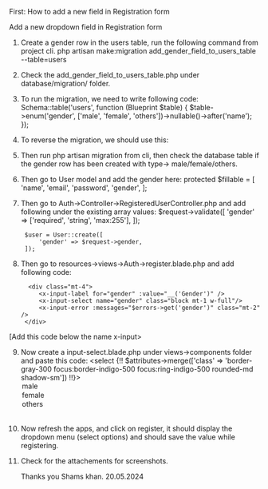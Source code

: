 First: How to add a new field in Registration form

Add a new dropdown field in Registration form 

1. Create a gender row in the users table, run the following command from project cli.
php artisan make:migration add_gender_field_to_users_table --table=users
2. Check the add_gender_field_to_users_table.php under database/migration/ folder.
3. To run the migration, we need to write following code:
    Schema::table('users', function (Blueprint $table) {
            $table->enum('gender', ['male', 'female', 'others'])->nullable()->after('name');
        });
4. To reverse the migration, we should use this:

5. Then run php artisan migration from cli, then check the database table if the gender row has been created with type-> male/female/others.
6. Then go to User model and add the gender here:
     protected $fillable = [
        'name',
        'email',
        'password',
        'gender',
    ];

7. Then go to Auth->Controller->RegisteredUserController.php and add following under the existing array values:
     $request->validate([
           'gender' => ['required', 'string', 'max:255'],
        ]);

        $user = User::create([
            'gender' => $request->gender,
        ]);

8. Then go to resources->views->Auth->register.blade.php and add following code:
   <!-- Gender -->
         <div class="mt-4">
            <x-input-label for="gender" :value="__('Gender')" />
            <x-input-select name="gender" class="block mt-1 w-full"/>
            <x-input-error :messages="$errors->get('gender')" class="mt-2" />
        </div>
[Add this code below the name x-input>

9. Now create a input-select.blade.php under views->components folder and paste this code:
    <select {!! $attributes->merge(['class' => 'border-gray-300 focus:border-indigo-500 focus:ring-indigo-500 rounded-md shadow-sm']) !!}>       
        <option>male</option>
        <option>female</option>
        <option>others</option>    
    </select>

10. Now refresh the apps, and click on register, it should display the dropdown menu (select options) and should save the value while registering.
11. Check for the attachements for screenshots.

    Thanks you
    Shams khan.
    20.05.2024
    
